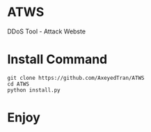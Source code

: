 # ATWS
DDoS Tool - Attack Webste
# Install Command
```
git clone https://github.com/AxeyedTran/ATWS
cd ATWS
python install.py
```
# Enjoy
